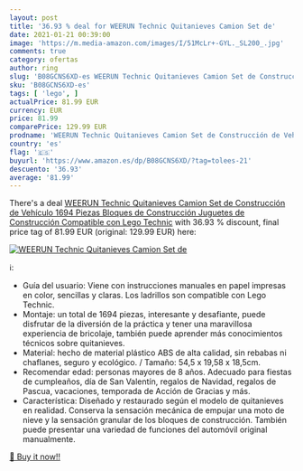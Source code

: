 ```yaml
---
layout: post
title: '36.93 % deal for WEERUN Technic Quitanieves Camion Set de'
date: 2021-01-21 00:39:00
image: 'https://m.media-amazon.com/images/I/51McLr+-GYL._SL200_.jpg'
comments: true
category: ofertas
author: ring
slug: 'B08GCNS6XD-es WEERUN Technic Quitanieves Camion Set de Construcción de...'
sku: 'B08GCNS6XD-es'
tags: [ 'lego', ]
actualPrice: 81.99 EUR
currency: EUR
price: 81.99
comparePrice: 129.99 EUR
prodname: 'WEERUN Technic Quitanieves Camion Set de Construcción de Vehículo  1694 Piezas Bloques de Construcción Juguetes de Construcción Compatible con Lego Technic'
country: 'es'
flag: '🇪🇸'
buyurl: 'https://www.amazon.es/dp/B08GCNS6XD/?tag=tolees-21'
descuento: '36.93'
average: '81.99'
---
```


There's a deal [WEERUN Technic Quitanieves Camion Set de Construcción de Vehículo  1694 Piezas Bloques de Construcción Juguetes de Construcción Compatible con Lego Technic](https://www.amazon.es/dp/B08GCNS6XD/?tag=tolees-21)  with  36.93 % discount, final price tag of  81.99 EUR (original: 129.99 EUR) here:

[![WEERUN Technic Quitanieves Camion Set de](https://m.media-amazon.com/images/I/51McLr+-GYL._SL200_.jpg)](https://www.amazon.es/dp/B08GCNS6XD/?tag=tolees-21)

ℹ️:

- Guía del usuario: Viene con instrucciones manuales en papel impresas en color, sencillas y claras. Los ladrillos son compatible con Lego Technic.
- Montaje: un total de 1694 piezas, interesante y desafiante, puede disfrutar de la diversión de la práctica y tener una maravillosa experiencia de bricolaje, también puede aprender más conocimientos técnicos sobre quitanieves.
- Material: hecho de material plástico ABS de alta calidad, sin rebabas ni chaflanes, seguro y ecológico. / Tamaño: 54,5 x 19,58 x 18,5cm.
- Recomendar edad: personas mayores de 8 años. Adecuado para fiestas de cumpleaños, día de San Valentín, regalos de Navidad, regalos de Pascua, vacaciones, temporada de Acción de Gracias y más.
- Característica: Diseñado y restaurado según el modelo de quitanieves en realidad. Conserva la sensación mecánica de empujar una moto de nieve y la sensación granular de los bloques de construcción. También puede presentar una variedad de funciones del automóvil original manualmente.

[🛒 Buy it now!!](https://www.amazon.es/dp/B08GCNS6XD/?tag=tolees-21)
